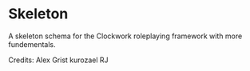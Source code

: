 Skeleton
========

A skeleton schema for the Clockwork roleplaying framework with more fundementals.

Credits:
Alex Grist
kurozael
RJ